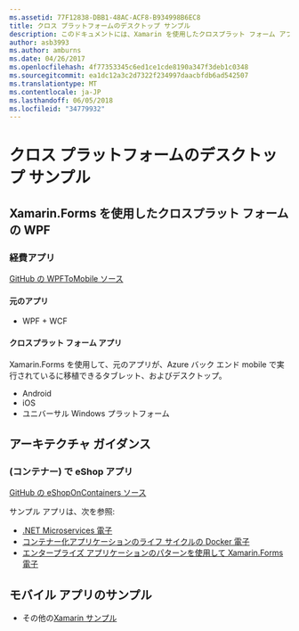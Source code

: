 ```yaml
---
ms.assetid: 77F12838-DBB1-48AC-ACF8-B934998B6EC8
title: クロス プラットフォームのデスクトップ サンプル
description: このドキュメントには、Xamarin を使用したクロスプラット フォーム アプリとして実行する移植されたさまざまなサンプル アプリケーションへのリンクがします。
author: asb3993
ms.author: amburns
ms.date: 04/26/2017
ms.openlocfilehash: 4f77353345c6ed1ce1cde8190a347f3deb1c0348
ms.sourcegitcommit: ea1dc12a3c2d7322f234997daacbfdb6ad542507
ms.translationtype: MT
ms.contentlocale: ja-JP
ms.lasthandoff: 06/05/2018
ms.locfileid: "34779932"
---
```

# <a name="cross-platform-desktop-samples"></a>クロス プラットフォームのデスクトップ サンプル

## <a name="wpf-to-cross-platform-with-xamarinforms"></a>Xamarin.Forms を使用したクロスプラット フォームの WPF

### <a name="expenses-app"></a>経費アプリ

[GitHub の WPFToMobile ソース](https://github.com/nishanil/WPFToMobile)

#### <a name="original-app"></a>元のアプリ

* WPF + WCF

#### <a name="cross-platform-apps"></a>クロスプラット フォーム アプリ

Xamarin.Forms を使用して、元のアプリが、Azure バック エンド mobile で実行されているに移植できるタブレット、およびデスクトップ。

* Android
* iOS
* ユニバーサル Windows プラットフォーム

## <a name="architecture-guidance"></a>アーキテクチャ ガイダンス

### <a name="eshop-on-containers-app"></a>(コンテナー) で eShop アプリ

[GitHub の eShopOnContainers ソース](https://github.com/dotnet-architecture/eShopOnContainers)

サンプル アプリは、次を参照:

* [.NET Microservices 電子](https://aka.ms/microservicesebook)
* [コンテナー化アプリケーションのライフ サイクルの Docker 電子](https://aka.ms/dockerlifecycleebook)
* [エンタープライズ アプリケーションのパターンを使用して Xamarin.Forms 電子](~/xamarin-forms/enterprise-application-patterns/index.md)

## <a name="mobile-app-samples"></a>モバイル アプリのサンプル

* その他の[Xamarin サンプル](https://developer.xamarin.com/samples/)
